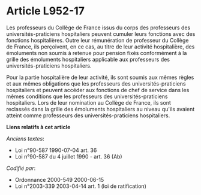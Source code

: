 # Article L952-17

Les professeurs du Collège de France issus du corps des professeurs des universités-praticiens hospitaliers peuvent cumuler
leurs fonctions avec des fonctions hospitalières. Outre leur rémunération de professeur du Collège de France, ils perçoivent,
en ce cas, au titre de leur activité hospitalière, des émoluments non soumis à retenue pour pension fixés conformément à la
grille des émoluments hospitaliers applicable aux professeurs des universités-praticiens hospitaliers.

Pour la partie hospitalière de leur activité, ils sont soumis aux mêmes règles et aux mêmes obligations que les professeurs
des universités-praticiens hospitaliers et peuvent accéder aux fonctions de chef de service dans les mêmes conditions que les
professeurs des universités-praticiens hospitaliers. Lors de leur nomination au Collège de France, ils sont reclassés dans la
grille des émoluments hospitaliers au niveau qu'ils avaient atteint comme professeurs des universités-praticiens
hospitaliers.

**Liens relatifs à cet article**

_Anciens textes_:

  - Loi n°90-587 1990-07-04 art. 36
  - Loi n°90-587 du 4 juillet 1990 - art. 36 (Ab)

_Codifié par_:

  - Ordonnance 2000-549 2000-06-15
  - Loi n°2003-339 2003-04-14 art. 1 (loi de ratification)
